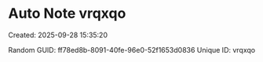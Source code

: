 ﻿# Auto Note vrqxqo
Created: 2025-09-28 15:35:20

Random GUID: ff78ed8b-8091-40fe-96e0-52f1653d0836
Unique ID: vrqxqo
